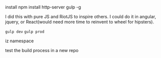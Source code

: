 install npm install http-server gulp -g

I did this with pure JS and RiotJS to inspire others. I could do it in angular,
jquery, or React(would need more time to reinvent to wheel for hipsters).

``` gulp dev ```
``` gulp prod ```


iz namespace


test the build process in a new repo
